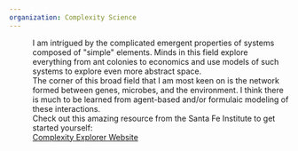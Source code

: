 ```yaml
---
organization: Complexity Science
---
```

<p style="margin-left: 3em;">
I am intrigued by the complicated emergent properties of systems composed of "simple" elements.
Minds in this field explore everything from ant colonies to economics and use models of such systems to explore even more abstract space. <br>
The corner of this broad field that I am most keen on is the network formed between genes, microbes, and the environment. I think there is much to be learned from agent-based and/or formulaic modeling of these interactions.
<br>
Check out this amazing resource from the Santa Fe Institute to get started yourself: <br>
<A HREF = "https://www.complexityexplorer.org/">Complexity Explorer Website</A>
</p>
